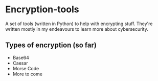 # Encryption-tools
A set of tools (written in Python) to help with encrypting stuff. They're written mostly in my endeavours to learn more about cybersecurity.

## Types of encryption (so far)
- Base64
- Caesar
- Morse Code
- More to come
